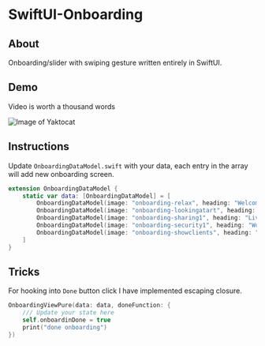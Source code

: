 # SwiftUI-Onboarding

## About
Onboarding/slider with swiping gesture written entirely in SwiftUI.

## Demo
Video is worth a thousand words

![Image of Yaktocat](./static/onboarding.gif)

## Instructions
Update `OnboardingDataModel.swift` with your data, each entry in the array will add new onboarding screen.

```swift
extension OnboardingDataModel {
    static var data: [OnboardingDataModel] = [
        OnboardingDataModel(image: "onboarding-relax", heading: "Welcome to App", text: "Lorem ipsum dolor sit amet, consectetur adipiscing elit, sed do eiusmod tempor incididunt ut labore et dolore magna aliqua."),
        OnboardingDataModel(image: "onboarding-lookingatart", heading: "Explore the World", text: "Lorem ipsum dolor sit amet, consectetur adipiscing elit, sed do eiusmod tempor incididunt ut labore et dolore magna aliqua."),
        OnboardingDataModel(image: "onboarding-sharing1", heading: "Live Life Baby", text: "Lorem ipsum dolor sit amet, consectetur adipiscing elit, sed do eiusmod tempor incididunt ut labore et dolore magna aliqua."),
        OnboardingDataModel(image: "onboarding-security1", heading: "Work Hard", text: "Lorem ipsum dolor sit amet, consectetur adipiscing elit, sed do eiusmod tempor incididunt ut labore et dolore magna aliqua."),
        OnboardingDataModel(image: "onboarding-showclients", heading: "Stay Careless", text: "Lorem ipsum dolor sit amet, consectetur adipiscing elit, sed do eiusmod tempor incididunt ut labore et dolore magna aliqua."),
    ]
}
```

## Tricks
For hooking into `Done` button click I have implemented escaping closure.

```swift
OnboardingViewPure(data: data, doneFunction: {
    /// Update your state here
    self.onboardinDone = true
    print("done onboarding")
})
```

